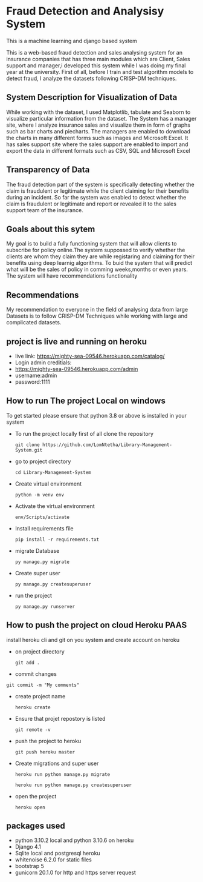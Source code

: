 # Fraud Detection and Analysisy System
This is a machine learning and django based system 

This is a web-based fraud detection and sales analysing system for an insurance companies that has three main modules which are Client, Sales support and manager,i developed this system while I was doing my final year at the university. First of all, before I train and test algorithm models to detect fraud, I analyze the datasets following CRISP-DM techniques.


## System Description for Visualization of Data

While working with the dataset, I used  Matplotlib, tabulate and Seaborn to visualize particular information from the dataset. The System has a manager site, where I analyze insurance sales and visualize them in form of graphs such as bar charts and piecharts. The managers are enabled to download the charts in many different forms such as images and Microsoft Excel.  It has sales support site where the sales support are enabled to import and export the data in different formats such as CSV, SQL and Microsoft Excel

## Transparency of Data

The fraud detection part of the system is specifically detecting whether the claim is fraudulent or legitimate while the client claiming for their benefits during an incident. So far the system was enabled to detect whether the claim is fraudulent or legitimate and report or revealed it to the sales support team of the insurance. 

## Goals about this sytem 
My goal is to build a fully functioning system that will allow clients to subscribe for policy online.The system suppossed to verify whether the clients are whom they claim they are while registaring and claiming for their benefits using deep learnig algorithms. To buid the system that will predict what will be the sales of policy in comming weeks,months or even years. The system will have recommendations functionality

## Recommendations

My recommendation to everyone in the field of analysing data from large Datasets is to follow CRISP-DM  Techniques while working with large and complicated datasets.

## project is live and running on heroku

- live link: https://mighty-sea-09546.herokuapp.com/catalog/
- Login admin creditials:
- https://mighty-sea-09546.herokuapp.com/admin
- username:admin
- password:1111
## How to run The project Local on windows

To get started please ensure that python 3.8 or above is installed in your system


- To run the project locally first of all clone the repository 
  ```
  git clone https://github.com/LomNtetha/Library-Management-System.git
  ```
- go to project directory
  ```
  cd Library-Management-System
  ```

- Create virtual environment
  ```
  python -m venv env
  ```
- Activate the virtual environment
  ```
  env/Scripts/activate
  ```

- Install requirements file
  ```
  pip install -r requirements.txt
  ```

- migrate Database
  ```
  py manage.py migrate
  ```

- Create super user
  ```
  py manage.py createsuperuser
  ```

- run the project
  ```
  py manage.py runserver
  ```

## How to push the project on cloud Heroku PAAS

install heroku cli and git on you system and create  account on heroku

- on project directory
  ```
  git add .
  ```

  
- commit changes
 ```
 git commit -m "My comments"
 ```
     
- create project name
  ```
  heroku create
  ```

- Ensure that projet repostory is listed
  ```
  git remote -v
  ```

- push the project to heroku
  ```
  git push heroku master
  ```

- Create migrations and super user
  ```
  heroku run python manage.py migrate
  ```

  ```
  heroku run python manage.py createsuperuser
  ```

- open the project
  ```
  heroku open
  ```

## packages used 
- python 3.10.2 local and python 3.10.6 on heroku
- Django 4.1
- Sqlite local and postgresql heroku
- whitenoise  6.2.0 for static files
- bootstrap 5
- gunicorn 20.1.0 for http and https server request
 

